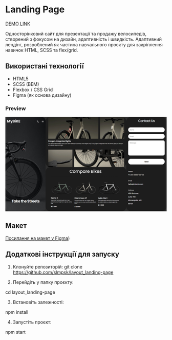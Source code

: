 #  Landing Page

[DEMO LINK](https://slmpsk.github.io/layout_landing-page/)

Односторінковий сайт для презентації та продажу велосипедів, створений з фокусом на дизайн, адаптивність і швидкість.
Адаптивний лендінг, розроблений як частина навчального проєкту для закріплення навичок HTML, SCSS та flex/grid.


##  Використані технології

- HTML5
- SCSS (BEM)
- Flexbox / CSS Grid
- Figma (як основа дизайну)

###  Preview

![Preview](./src/images/preview.jpg)

##  Макет

[Посилання на макет у Figma](https://www.figma.com/design/NZQAIydtHo5QkINyGLHNcq/BIKE-New-Version?node-id=0-1&p=f&t=NPxdcuysmWeXvI2w-0))


## Додаткові інструкції для запуску
1. Клонуйте репозиторій:
git clone https://github.com/slmpsk/layout_landing-page

2. Перейдіть у папку проєкту:

cd layout_landing-page

3. Встановіть залежності:

npm install

4. Запустіть проєкт:

npm start
